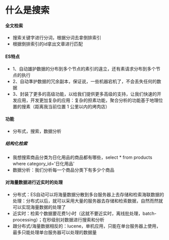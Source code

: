 # 什么是搜索

#### 全文检索
* 搜索关键字进行分词，根据分词去拿倒排索引
* 根据倒排索引的id拿出文章进行匹配

#### ES特点
* 1、自动雄护数据的分布到多个节点的素引的違立，还有素请求分布到多个节点的执行
* 2、自动準护数据的冗余副本，保证说，一些机器宕机了，不会丢失任何的数据
* 3、封装了更多的高级功能，以给我们提供更多高级的支持，让我们快速的开发应用，开发更加复杂的应用：复杂的担素功能，聚合分析的功能基于地理位置的搜素（距离我当前位置 1 公里以内的烤肉店）

#### 功能
* 分布式，搜索，数据分析

##### 结构化检索
* 我想搜索商品分类为日化用品的商品都有哪些，select * from products where category_id='日化用品'
* 数据分析：我们分析每一个商品分类下有多少个商品

#### 对海量数据进行近实时的处理
* 分布式：ES自动可以将海量数据分散到多台服务器上去存储和检索海联数据的处理：分布式以后，就可以采用大量的服务器去存储和检索数据，自然而然就可以实现海量数据的处理了
* 近实时：检索个数据要花费1小时（这就不要近实时，离线批处理，batch-processing）；在秒级别对数据进行搜索和分析
* 跟分布式/海量数据相反的：lucene，单机应用，只能在单台服务器上使用，最多只能处理单台服务器可以处理的数据量